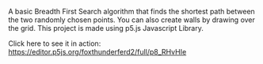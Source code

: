 A basic Breadth First Search algorithm that finds the shortest path between the two randomly chosen points. You can also create walls by drawing over the grid.
This project is made using p5.js Javascript Library.

Click here to see it in action: https://editor.p5js.org/foxthunderferd2/full/p8_RHvHIe
